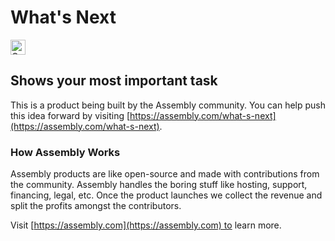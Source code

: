 # What's Next

<a href="https://assembly.com/what-s-next/bounties?utm_campaign=assemblage&utm_source=what-s-next&utm_medium=repo_badge"><img src="https://asm-badger.herokuapp.com/what-s-next/badges/tasks.svg" height="24px" alt="Open Tasks" /></a>

## Shows your most important task

This is a product being built by the Assembly community. You can help push this idea forward by visiting [https://assembly.com/what-s-next](https://assembly.com/what-s-next).

### How Assembly Works

Assembly products are like open-source and made with contributions from the community. Assembly handles the boring stuff like hosting, support, financing, legal, etc. Once the product launches we collect the revenue and split the profits amongst the contributors.

Visit [https://assembly.com](https://assembly.com) to learn more.
